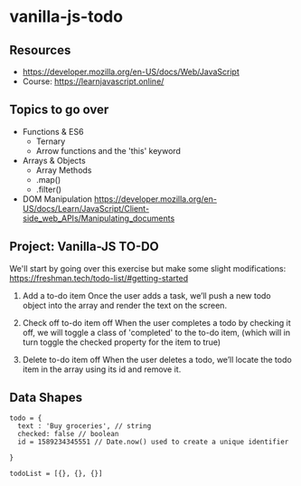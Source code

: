 # vanilla-js-todo

## Resources
- https://developer.mozilla.org/en-US/docs/Web/JavaScript
- Course: https://learnjavascript.online/


## Topics to go over
- Functions & ES6
  - Ternary
  - Arrow functions and the 'this' keyword
- Arrays & Objects
  - Array Methods
  - .map()
  - .filter()
- DOM Manipulation
https://developer.mozilla.org/en-US/docs/Learn/JavaScript/Client-side_web_APIs/Manipulating_documents


## Project: Vanilla-JS TO-DO
We'll start by going over this exercise but make some slight modifications:
https://freshman.tech/todo-list/#getting-started

1. Add a to-do item
Once the user adds a task, we’ll push a new todo object into the array and render the text on the screen. 

2. Check off to-do item off
When the user completes a todo by checking it off,
we will toggle a class of 'completed' to the to-do item,
(which will in turn toggle the checked property for the item to true)

3. Delete to-do item off
When the user deletes a todo, we’ll locate the todo item in the array using its id and remove it.


## Data Shapes
```
todo = {
  text : 'Buy groceries', // string 
  checked: false // boolean 
  id = 1589234345551 // Date.now() used to create a unique identifier
  
}

todoList = [{}, {}, {}]
```
